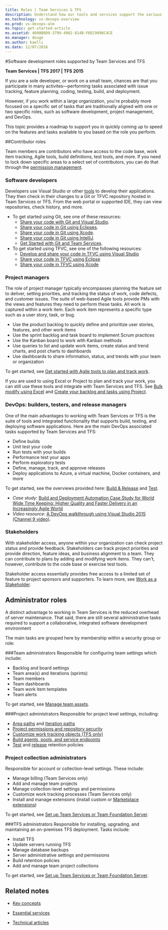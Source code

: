 ```yaml
---
title: Roles | Team Services & TFS
description: Understand how our tools and services support the various roles supported in software development when using Visual Studio Team Services (VSTS) and Team Foundation Server (TFS)  
ms.technology: vs-devops-overview 
ms.prod: vs-devops-alm
ms.topic: get-started-article  
ms.assetid: 4600B0D9-3799-4902-814B-F6EC9098C4CE
ms.manager: douge
ms.author: kaelli
ms.date: 12/07/2016
---
```


#Software development roles supported by Team Services and TFS 

<b>Team Services | TFS 2017 | TFS 2015</b>  

If you are a sole developer, or work on a small team, chances are that you participate in many activites&mdash;performing tasks associated with issue tracking, feature planning, coding, testing, build, and deployment.  

However, if you work within a large organization, you're probably more focused on a specific set of tasks that are traditionally aligned with one or two specific roles, such as software development, project management, and DevOps.    

This topic provides a roadmap to support you in quickly coming up to speed on the features and tasks available to you based on the role you perform.  

##Contributor roles  

Team members are contributors who have access to the code base, work item tracking, Agile tools, build definitions, test tools, and more. If you need to lock down specific areas to a select set of contributors, you can do that through the [permission management](security/permissions.md).   

### Software developers 
Developers use Visual Studio or other [tools](tools.md) to develop their applications. They then check in their changes to a Git or TFVC repository hosted in Team Services or TFS. From the web portal or supported IDE, they can view repositories, check history, and more. 

- To get started using Git, see one of these resources: 
	- [Share your code with Git and Visual Studio](git/share-your-code-in-git-vs.md).
	- [Share your code in Git using Eclipses](git/share-your-code-in-git-eclipse.md).
	- [Share your code in Git using Xcode](git/share-your-code-in-git-xcode.md).
	- [Share your code in Git using IntelliJ](http://java.visualstudio.com/docs/tools/intellij).
	- [Get Started with Git and Team Services](git/gitquickstart.md).
- To get started using TFVC, see one of the following resources: 
	- [Develop and share your code in TFVC using Visual Studio](tfvc/share-your-code-in-tfvc-vs.md)
	- [Share your code in TFVC using Eclipse](tfvc/share-your-code-in-tfvc-eclipse.md)
	- [Share your code in TFVC using Xcode](tfvc/share-your-code-in-tfvc-xcode.md)

### Project managers

The role of project manager typically encompasses planning the feature set to deliver, setting priorities, and tracking the status of work, code defects, and customer issues. The suite of web-based Agile tools provide PMs with the views and features they need to perform these tasks. All work is captured within a work item. Each work item represents a specific type such as a user story, task, or bug. 

- Use the product backlog to quickly define and prioritize user stories, features, and other work items 
- Use the sprint backlog and task board to implement Scrum practices 
- Use the Kanban board to work with Kanban methods 
- Use queries to list and update work items, create status and trend charts, and post charts to dashboards 
- Use dashboards to share information, status, and trends with your team or organization
  
To get started, see [Get started with Agile tools to plan and track work](work/overview.md).  

If you are used to using Excel or Project to plan and track your work, you can still use these tools and integrate with Team Services and TFS. See [Bulk modify using Excel](work/office/bulk-add-modify-work-items-excel.md) and [Create your backlog and tasks using Project](work/office/create-your-backlog-tasks-using-project.md). 

### DevOps: builders, testers, and release managers  

One of the main advantages to working with Team Services or TFS is the suite of tools and integrated functionality that supports build, testing, and deploying software applications. Here are the main DevOps associated tasks supported by Team Services and TFS: 
- Define builds
- Unit test your code 
- Run tests with your builds 
- Performance test your apps
- Perform exploratory tests
- Define, manage, track, and approve releases 
- Deploy applications to Azure, a virtual machine, Docker containers, and more  

To get started, see the overviews provided here: [Build &amp; Release](build-release/overview.md) and [Test](manual-test/index.md). 

- *Case study*: [Build and Deployment Automation Case Study for World Wide Time Keeping: Higher Quality and Faster Delivery in an Increasingly Agile World](https://www.visualstudio.com/en-us/articles/build-deployment-best-practices)  
- *Video resource*: [A DevOps walkthrough using Visual Studio 2015 (Channel 9 video)](https://channel9.msdn.com/Blogs/MVPANZ/A-DevOps-walkthrough-using-Visual-Studio-2015).

### Stakeholders 
With stakeholder access, anyone within your organization can check project status and provide feedback. Stakeholders can track project priorities and provide direction, feature ideas, and business alignment to a team. They can contribute to plans by adding and modifying work items. They can't, however, contribute to the code base or exercise test tools. 

Stakeholder access essentially provides free access to a limited set of feature to project sponsors and supporters. To learn more, see [Work as a Stakeholder](quickstart/get-started-stakeholder.md). 

<a id="admin-roles">  </a>
## Administrator roles  
A distinct advantage to working in Team Services is the reduced overhead of server maintenance. That said, there are still several administrative tasks required to support a collaborative, integrated software development environment

The main tasks are grouped here by membership within a security group or role: 

###Team administrators
Responsible for configuring team settings which include: 
- Backlog and board settings
- Team area(s) and iterations (sprints)
- Team members
- Team dashboards
- Team work item templates
- Team alerts

To get started, see [Manage team assets](work/scale/manage-team-assets.md). 

###Project administrators
Responsible for project level settings, including: 
- [Area paths](work/customize/set-area-paths.md) and [Iteration paths](work/customize/set-iteration-paths-sprints.md)
- [Project permissions and repository security](security/permissions.md)
- [Customize work tracking objects (TFS only)](work/customize/customize-work.md) 
- [Build agents, pools, and service endpoints](build-release/overview.md) 
- [Test](manual-test/getting-started/how-long-to-keep-test-results.md) and [release](build-release/concepts/policies/retention.md) retention policies 
 

### Project collection administrators
Responsible for account or collection-level settings. These include: 
- Manage billing (Team Services only) 
- Add and manage team projects    
- Manage collection-level settings and permissions 
- Customize work tracking processes (Team Services only) 
- Install and manage extensions (install custom or [Marketplace extensions](https://marketplace.visualstudio.com/)) 

To get started, see [Set up Team Services or Team Foundation Server](setup-admin/account-administration.md). 

 
###TFS administrators
Responsible for installing, upgrading, and maintaining an on-premises TFS deployment. Tasks include: 
- Install TFS 
- Update servers running TFS 
- Manage database backups 
- Server administrative settings and permissions 
- Build retention policies
- Add and manage team project collections     
  
To get started, see [Set up Team Services or Team Foundation Server](setup-admin/account-administration.md). 



## Related notes 
- [Key concepts](concepts.md)
- [Essential services](services.md)

- [Technical articles](http://visualstudio.com/articles/overview)
 
